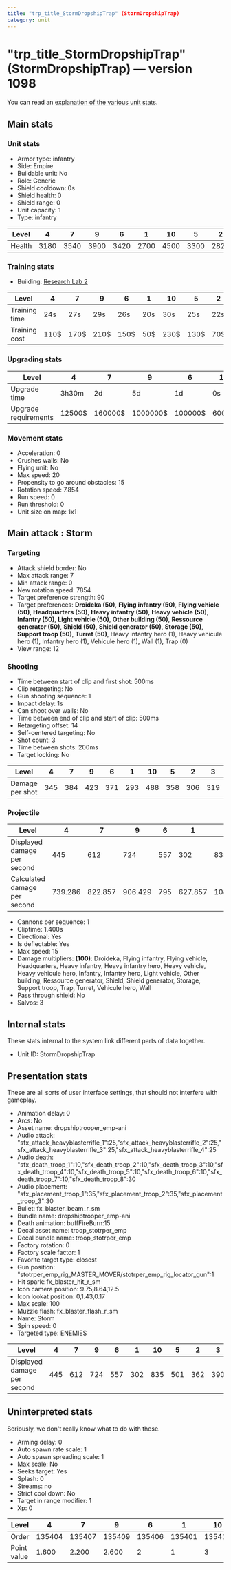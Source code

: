 ```yaml
---
title: "trp_title_StormDropshipTrap" (StormDropshipTrap)
category: unit
---
```


# "trp_title_StormDropshipTrap" (StormDropshipTrap) — version 1098

You can read an [explanation  of the various unit stats](unitexplained.md).

## Main stats

### Unit stats

  * Armor type: infantry
  * Side: Empire
  * Buildable unit: No
  * Role: Generic
  * Shield cooldown: 0s
  * Shield health: 0
  * Shield range: 0
  * Unit capacity: 1
  * Type: infantry

|Level |4   |7   |9   |6   |1   |10  |5   |2   |3   |8   |
|------|----|----|----|----|----|----|----|----|----|----|
|Health|3180|3540|3900|3420|2700|4500|3300|2820|2940|3720|


### Training stats

  * Building: [Research Lab 2](empireOffenseLab.html)

|Level        |4   |7   |9   |6   |1  |10  |5   |2  |3  |8   |
|-------------|----|----|----|----|---|----|----|---|---|----|
|Training time|24s |27s |29s |26s |20s|30s |25s |22s|23s|28s |
|Training cost|110$|170$|210$|150$|50$|230$|130$|70$|90$|200$|


### Upgrading stats

|Level               |4     |7      |9       |6      |1   |10      |5     |2    |3    |8      |
|--------------------|------|-------|--------|-------|----|--------|------|-----|-----|-------|
|Upgrade time        |3h30m |2d     |5d      |1d     |0s  |1w1d    |8h    |15m  |1h   |3d12h  |
|Upgrade requirements|12500$|160000$|1000000$|100000$|600$|1750000$|25000$|1500$|4000$|320000$|


### Movement stats

  * Acceleration: 0
  * Crushes walls: No
  * Flying unit: No
  * Max speed: 20
  * Propensity to go around obstacles: 15
  * Rotation speed: 7.854
  * Run speed: 0
  * Run threshold: 0
  * Unit size on map: 1x1

## Main attack : Storm

### Targeting

  * Attack shield border: No
  * Max attack range: 7
  * Min attack range: 0
  * New rotation speed: 7854
  * Target preference strength: 90
  * Target preferences: **Droideka (50)**, **Flying infantry (50)**, **Flying vehicle (50)**, **Headquarters (50)**, **Heavy infantry (50)**, **Heavy vehicle (50)**, **Infantry (50)**, **Light vehicle (50)**, **Other building (50)**, **Ressource generator (50)**, **Shield (50)**, **Shield generator (50)**, **Storage (50)**, **Support troop (50)**, **Turret (50)**, Heavy infantry hero (1), Heavy vehicule hero (1), Infantry hero (1), Vehicule hero (1), Wall (1), Trap (0)
  * View range: 12

### Shooting

  * Time between start of clip and first shot: 500ms
  * Clip retargeting: No
  * Gun shooting sequence: 1
  * Impact delay: 1s
  * Can shoot over walls: No
  * Time between end of clip and start of clip: 500ms
  * Retargeting offset: 14
  * Self-centered targeting: No
  * Shot count: 3
  * Time between shots: 200ms
  * Target locking: No

|Level          |4  |7  |9  |6  |1  |10 |5  |2  |3  |8  |
|---------------|---|---|---|---|---|---|---|---|---|---|
|Damage per shot|345|384|423|371|293|488|358|306|319|403|


### Projectile

|Level                       |4      |7      |9      |6  |1      |10      |5      |2      |3      |8      |
|----------------------------|-------|-------|-------|---|-------|--------|-------|-------|-------|-------|
|Displayed damage per second |445    |612    |724    |557|302    |835     |501    |362    |390    |668    |
|Calculated damage per second|739.286|822.857|906.429|795|627.857|1045.714|767.143|655.714|683.571|863.571|


  * Cannons per sequence: 1
  * Cliptime: 1.400s
  * Directional: Yes
  * Is deflectable: Yes
  * Max speed: 15
  * Damage multipliers: **(100)**: Droideka, Flying infantry, Flying vehicle, Headquarters, Heavy infantry, Heavy infantry hero, Heavy vehicle, Heavy vehicule hero, Infantry, Infantry hero, Light vehicle, Other building, Ressource generator, Shield, Shield generator, Storage, Support troop, Trap, Turret, Vehicule hero, Wall
  * Pass through shield: No
  * Salvos: 3

## Internal stats

These stats internal to the system link different parts of data together.

  * Unit ID: StormDropshipTrap

## Presentation stats

These are all sorts of user interface settings, that should not interfere with gameplay.

  * Animation delay: 0
  * Arcs: No
  * Asset name: dropshiptrooper_emp-ani
  * Audio attack: "sfx_attack_heavyblasterrifle_1":25,"sfx_attack_heavyblasterrifle_2":25,"sfx_attack_heavyblasterrifle_3":25,"sfx_attack_heavyblasterrifle_4":25
  * Audio death: "sfx_death_troop_1":10,"sfx_death_troop_2":10,"sfx_death_troop_3":10,"sfx_death_troop_4":10,"sfx_death_troop_5":10,"sfx_death_troop_6":10,"sfx_death_troop_7":10,"sfx_death_troop_8":30
  * Audio placement: "sfx_placement_troop_1":35,"sfx_placement_troop_2":35,"sfx_placement_troop_3":30
  * Bullet: fx_blaster_beam_r_sm
  * Bundle name: dropshiptrooper_emp-ani
  * Death animation: buffFireBurn:15
  * Decal asset name: troop_stotrper_emp
  * Decal bundle name: troop_stotrper_emp
  * Factory rotation: 0
  * Factory scale factor: 1
  * Favorite target type: closest
  * Gun position: "stotrper_emp_rig_MASTER_MOVER/stotrper_emp_rig_locator_gun":1
  * Hit spark: fx_blaster_hit_r_sm
  * Icon camera position: 9.75,8.64,12.5
  * Icon lookat position: 0,1.43,0.17
  * Max scale: 100
  * Muzzle flash: fx_blaster_flash_r_sm
  * Name: Storm
  * Spin speed: 0
  * Targeted type: ENEMIES

|Level                      |4  |7  |9  |6  |1  |10 |5  |2  |3  |8  |
|---------------------------|---|---|---|---|---|---|---|---|---|---|
|Displayed damage per second|445|612|724|557|302|835|501|362|390|668|


## Uninterpreted stats

Seriously, we don't really know what to do with these.

  * Arming delay: 0
  * Auto spawn rate scale: 1
  * Auto spawn spreading scale: 1
  * Max scale: No
  * Seeks target: Yes
  * Splash: 0
  * Streams: no
  * Strict cool down: No
  * Target in range modifier: 1
  * Xp: 0

|Level      |4     |7     |9     |6     |1     |10    |5     |2     |3     |8     |
|-----------|------|------|------|------|------|------|------|------|------|------|
|Order      |135404|135407|135409|135406|135401|135410|135405|135402|135403|135408|
|Point value|1.600 |2.200 |2.600 |2     |1     |3     |1.800 |1.200 |1.400 |2.400 |


